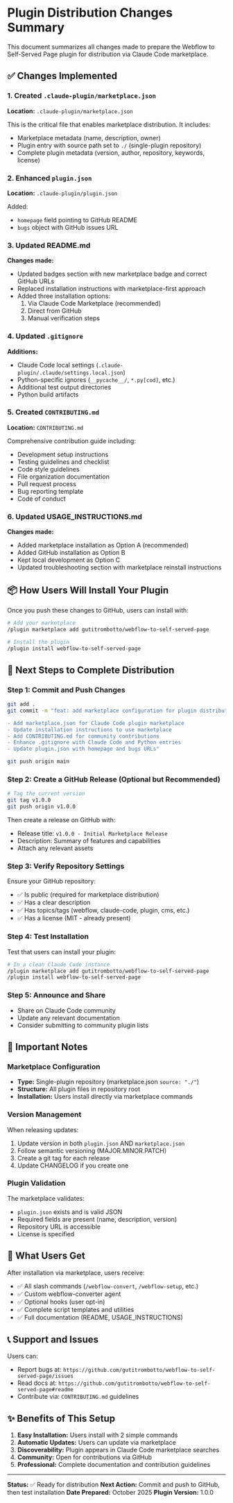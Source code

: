 # Plugin Distribution Changes Summary

This document summarizes all changes made to prepare the Webflow to Self-Served Page plugin for distribution via Claude Code marketplace.

## ✅ Changes Implemented

### 1. Created `.claude-plugin/marketplace.json`
**Location:** `.claude-plugin/marketplace.json`

This is the critical file that enables marketplace distribution. It includes:
- Marketplace metadata (name, description, owner)
- Plugin entry with source path set to `./` (single-plugin repository)
- Complete plugin metadata (version, author, repository, keywords, license)

### 2. Enhanced `plugin.json`
**Location:** `.claude-plugin/plugin.json`

Added:
- `homepage` field pointing to GitHub README
- `bugs` object with GitHub issues URL

### 3. Updated README.md
**Changes made:**
- Updated badges section with new marketplace badge and correct GitHub URLs
- Replaced installation instructions with marketplace-first approach
- Added three installation options:
  1. Via Claude Code Marketplace (recommended)
  2. Direct from GitHub
  3. Manual verification steps

### 4. Updated `.gitignore`
**Additions:**
- Claude Code local settings (`.claude-plugin/.claude/settings.local.json`)
- Python-specific ignores (`__pycache__/`, `*.py[cod]`, etc.)
- Additional test output directories
- Python build artifacts

### 5. Created `CONTRIBUTING.md`
**Location:** `CONTRIBUTING.md`

Comprehensive contribution guide including:
- Development setup instructions
- Testing guidelines and checklist
- Code style guidelines
- File organization documentation
- Pull request process
- Bug reporting template
- Code of conduct

### 6. Updated USAGE_INSTRUCTIONS.md
**Changes made:**
- Added marketplace installation as Option A (recommended)
- Added GitHub installation as Option B
- Kept local development as Option C
- Updated troubleshooting section with marketplace reinstall instructions

## 📦 How Users Will Install Your Plugin

Once you push these changes to GitHub, users can install with:

```bash
# Add your marketplace
/plugin marketplace add gutitrombotto/webflow-to-self-served-page

# Install the plugin
/plugin install webflow-to-self-served-page
```

## 🚀 Next Steps to Complete Distribution

### Step 1: Commit and Push Changes
```bash
git add .
git commit -m "feat: add marketplace configuration for plugin distribution

- Add marketplace.json for Claude Code plugin marketplace
- Update installation instructions to use marketplace
- Add CONTRIBUTING.md for community contributions
- Enhance .gitignore with Claude Code and Python entries
- Update plugin.json with homepage and bugs URLs"

git push origin main
```

### Step 2: Create a GitHub Release (Optional but Recommended)
```bash
# Tag the current version
git tag v1.0.0
git push origin v1.0.0
```

Then create a release on GitHub with:
- Release title: `v1.0.0 - Initial Marketplace Release`
- Description: Summary of features and capabilities
- Attach any relevant assets

### Step 3: Verify Repository Settings
Ensure your GitHub repository:
- ✅ Is public (required for marketplace distribution)
- ✅ Has a clear description
- ✅ Has topics/tags (webflow, claude-code, plugin, cms, etc.)
- ✅ Has a license (MIT - already present)

### Step 4: Test Installation
Test that users can install your plugin:
```bash
# In a clean Claude Code instance
/plugin marketplace add gutitrombotto/webflow-to-self-served-page
/plugin install webflow-to-self-served-page
```

### Step 5: Announce and Share
- Share on Claude Code community
- Update any relevant documentation
- Consider submitting to community plugin lists

## 📝 Important Notes

### Marketplace Configuration
- **Type:** Single-plugin repository (marketplace.json `source: "./"`)
- **Structure:** All plugin files in repository root
- **Installation:** Users install directly via marketplace commands

### Version Management
When releasing updates:
1. Update version in both `plugin.json` AND `marketplace.json`
2. Follow semantic versioning (MAJOR.MINOR.PATCH)
3. Create a git tag for each release
4. Update CHANGELOG if you create one

### Plugin Validation
The marketplace validates:
- `plugin.json` exists and is valid JSON
- Required fields are present (name, description, version)
- Repository URL is accessible
- License is specified

## 🎯 What Users Get

After installation via marketplace, users receive:
- ✅ All slash commands (`/webflow-convert`, `/webflow-setup`, etc.)
- ✅ Custom webflow-converter agent
- ✅ Optional hooks (user opt-in)
- ✅ Complete script templates and utilities
- ✅ Full documentation (README, USAGE_INSTRUCTIONS)

## 📞 Support and Issues

Users can:
- Report bugs at: `https://github.com/gutitrombotto/webflow-to-self-served-page/issues`
- Read docs at: `https://github.com/gutitrombotto/webflow-to-self-served-page#readme`
- Contribute via: `CONTRIBUTING.md` guidelines

## ✨ Benefits of This Setup

1. **Easy Installation:** Users install with 2 simple commands
2. **Automatic Updates:** Users can update via marketplace
3. **Discoverability:** Plugin appears in Claude Code marketplace searches
4. **Community:** Open for contributions via GitHub
5. **Professional:** Complete documentation and contribution guidelines

---

**Status:** ✅ Ready for distribution
**Next Action:** Commit and push to GitHub, then test installation
**Date Prepared:** October 2025
**Plugin Version:** 1.0.0
